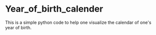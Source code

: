# Year_of_birth_calender
This is a simple python code to help one visualize the calendar of one's year of birth.
